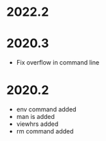 # 2022.2

# 2020.3

* Fix overflow in command line

# 2020.2

* env command added
* man is added
* viewhrs added
* rm command added
